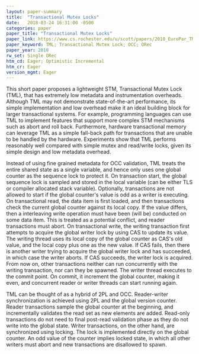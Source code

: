 ```yaml
---
layout: paper-summary
title:  "Transactional Mutex Locks"
date:   2018-03-24 16:31:00 -0500
categories: paper
paper_title: "Transactional Mutex Locks"
paper_link: https://www.cs.rochester.edu/u/scott/papers/2010_EuroPar_TML.pdf
paper_keyword: TML; Transactional Mutex Lock; OCC; ORec
paper_year: 2010
rw_set: Single ORec
htm_cd: Eager; Optimistic Incremental
htm_cr: Eager
version_mgmt: Eager
---
```


This short paper proposes a lightweight STM, Transactional Mutex Lock (TML), that has extremely low metadata and 
instrumentation overheads. Although TML may not demonstrate state-of-the-art performance, its simple implementation
and low overhead make it an ideal building block for larger transactional systems. For example, programming 
languages can use TML to implement features that support more complex STM mechanisms such as abort and roll back.
Furthermore, hardware transactional memory can leverage TML as a simple fall-back path for transactions that are 
unable to be handled by the hardware. Experiments show that TML performs reasonably well compared with simple mutex
and read/write locks, given its simple design and low metadata overhead.

Instead of using fine grained metadata for OCC validation, TML treats the entire shared state as a single variable,
and hence only uses one global counter as the sequence lock to protect it. On transaction start, the global sequence 
lock is sampled and stored in the local variable (can be either TLS or compiler allocated stack variable). 
Optionally, transactions are not allowed to start if the global counter's value is odd as a writer is executing. On 
transactional read, the data item is first loaded, and then transactions check the current global counter against its 
local copy. If the value differs, then a interleaving write operation must have been (will be) conducted on some data item.
This is treated as a potential conflict, and reader transactions must abort. On transactional write, the writing transaction
first attempts to acquire the global writer lock by using CAS to update its value. The writing thread uses its local copy
of the global counter as CAS's old value, and the local copy plus one as the new value. If CAS fails, then there is another
writer trying to acquire the global writer lock and has succeeded, in which case the writer aborts. If CAS succeeds,
the writer lock is acquired. From now on, other transactions neither can run concurrently with the writing transaction,
nor can they be spawned. The writer thread executes to the commit point. On commit, it increment the global counter,
making it even, and concurrent reader or writer threads can start running again.

TML can be thought of as a hybrid of 2PL and OCC. Reader-writer synchronization is achieved using 2PL and the global
version counter. Reader transactions sample the global counter at the beginning, and incrementally validates the 
read set as new elements are added. Read-only transactions do not need to final post-read validation phase as they
do not write into the global state. Writer transactions, on the other hand, are synchronized using locking. The lock
is implemented directly on the global counter. An odd value of the counter implies locked state, in which all other
writers must abort and new transactions are disallowed to spawn. 